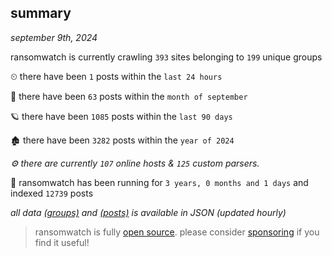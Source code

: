
## summary
_september 9th, 2024_

ransomwatch is currently crawling `393` sites belonging to `199` unique groups

⏲ there have been `1` posts within the `last 24 hours`

🦈 there have been `63` posts within the `month of september`

🪐 there have been `1085` posts within the `last 90 days`

🏚 there have been `3282` posts within the `year of 2024`

_⚙️ there are currently `107` online hosts & `125` custom parsers._

🦕 ransomwatch has been running for `3 years, 0 months and 1 days` and indexed `12739` posts

_all data  [(groups)](http://ransomwhat.telemetry.ltd/groups) and [(posts)](http://ransomwhat.telemetry.ltd/posts) is available in JSON (updated hourly)_

> ransomwatch is fully [open source](https://github.com/joshhighet/ransomwatch#ransomwatch--). please consider [sponsoring](https://github.com/sponsors/joshhighet) if you find it useful!
